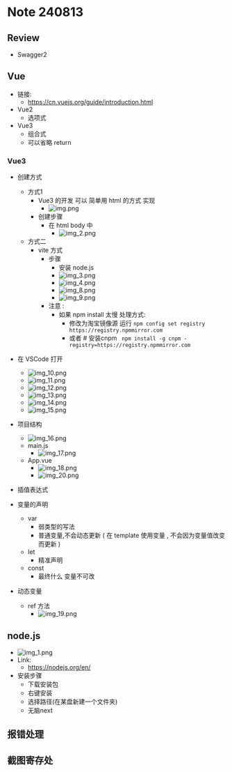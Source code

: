 # Note 240813

## Review

- Swagger2

## Vue

- 链接:
    - https://cn.vuejs.org/guide/introduction.html
- Vue2
    - 选项式
- Vue3
    - 组合式
    - 可以省略 return

### Vue3

- 创建方式
    - 方式1
        - Vue3 的开发 可以 简单用 html 的方式 实现
            - ![img.png](img.png)
        - 创建步骤
            - 在 html body 中
                - ![img_2.png](img_2.png)
    - 方式二
        - vite 方式
            - 步骤
                - 安装 node.js
                - ![img_3.png](img_3.png)
                - ![img_4.png](img_4.png)
                - ![img_8.png](img_8.png)
                - ![img_9.png](img_9.png)
            - 注意 :
                - 如果 npm install 太慢 处理方式:
                    - 修改为淘宝镜像源 运行 `npm config set registry https://registry.npmmirror.com`
                    - 或者 # 安装cnpm ` npm install -g cnpm -registry=https://registry.npmmirror.com`

- 在 VSCode 打开
    - ![img_10.png](img_10.png)
    - ![img_11.png](img_11.png)
    - ![img_12.png](img_12.png)
    - ![img_13.png](img_13.png)
    - ![img_14.png](img_14.png)
    - ![img_15.png](img_15.png)

- 项目结构
    - ![img_16.png](img_16.png)
    - main.js 
        - ![img_17.png](img_17.png)
    - App.vue
      - ![img_18.png](img_18.png)
      - ![img_20.png](img_20.png)
- 插值表达式
- 变量的声明
    - var
        - 弱类型的写法
        - 普通变量,不会动态更新 ( 在 template 使用变量 , 不会因为变量值改变而更新 )
    - let
        - 精准声明
    - const
        - 最终什么 变量不可改

- 动态变量
  - ref 方法
    - ![img_19.png](img_19.png)

## node.js

- ![img_1.png](img_1.png)
- Link:
    - https://nodejs.org/en/
- 安装步骤
    - 下载安装包
    - 右键安装
    - 选择路径(在某盘新建一个文件夹)
    - 无脑next

## 报错处理

## 截图寄存处
